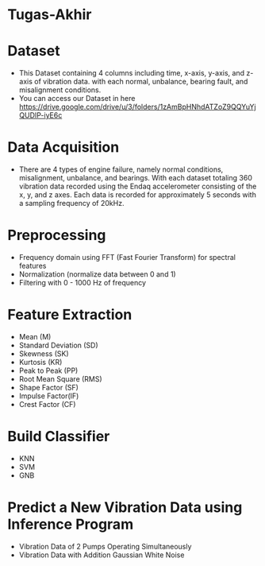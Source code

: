 # Tugas-Akhir

# Dataset
- This Dataset containing 4 columns including time, x-axis, y-axis, and z-axis of vibration data.  with each normal, unbalance, bearing fault, and misalignment conditions.
- You can access our Dataset in here https://drive.google.com/drive/u/3/folders/1zAmBpHNhdATZoZ9QQYuYjQUDIP-iyE6c

# Data Acquisition
- There are 4 types of engine failure, namely normal conditions, misalignment, unbalance, and bearings. With each dataset totaling 360 vibration data recorded using the Endaq accelerometer consisting of the x, y, and z axes. Each data is recorded for approximately 5 seconds with a sampling frequency of 20kHz.

# Preprocessing
- Frequency domain using FFT (Fast Fourier Transform) for spectral features
- Normalization (normalize data between 0 and 1)
- Filtering with 0 - 1000 Hz of frequency

# Feature Extraction
- Mean (M)
- Standard Deviation (SD)
- Skewness (SK)
- Kurtosis (KR)
- Peak to Peak (PP)
- Root Mean Square (RMS)
- Shape Factor (SF)
- Impulse Factor(IF)
- Crest Factor (CF)

# Build Classifier
- KNN
- SVM
- GNB

# Predict a New Vibration Data using Inference Program
- Vibration Data of 2 Pumps Operating Simultaneously
- Vibration Data with Addition Gaussian White Noise
